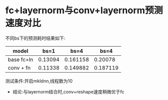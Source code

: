 # fc+layernorm与conv+layernorm预测速度对比

不同bs下的预测耗时结果如下:


| model       | bs=1    | bs=4     | bs=4     |
|------------|---------|----------|----------|
| base fc+ln | 0.13094 | 0.161158 | 0.20078  |
| conv + fn  | 0.11338 | 0.149882 | 0.187119 |

测试条件:开启mkldnn,线程数为10

* 结论:与layernorm结合时,conv+reshape速度稍微优于fc
